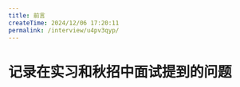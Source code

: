 ```yaml
---
title: 前言
createTime: 2024/12/06 17:20:11
permalink: /interview/u4pv3qyp/
---
```

# 记录在实习和秋招中面试提到的问题